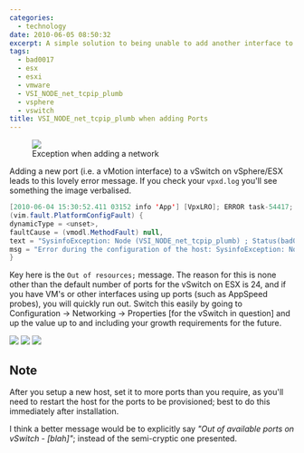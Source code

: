 ```yaml
---
categories:
  - technology
date: 2010-06-05 08:50:32
excerpt: A simple solution to being unable to add another interface to a vSwitch due to a SysinfoException.
tags:
  - bad0017
  - esx
  - esxi
  - vmware
  - VSI_NODE_net_tcpip_plumb
  - vsphere
  - vswitch
title: VSI_NODE_net_tcpip_plumb when adding Ports
---
```


<figure>
  <img src="/images/2010/06/VSI_NODE_net_tcpip_plumb.png">
  <figcaption>Exception when adding a network</figcaption>
</figure>

Adding a new port (i.e. a vMotion interface) to a vSwitch on vSphere/ESX leads to this lovely error message. If you check your `vpxd.log` you'll see something the image verbalised.

```java
[2010-06-04 15:30:52.411 03152 info 'App'] [VpxLRO]; ERROR task-54417; host-36589; vim.host.NetworkSystem.updateNetworkConfig: vim.fault.PlatformConfigFault:
(vim.fault.PlatformConfigFault) {
dynamicType = <unset>,
faultCause = (vmodl.MethodFault) null,  
text = "SysinfoException: Node (VSI_NODE_net_tcpip_plumb) ; Status(bad0017)= Out of resources; Message= Instance(0): Input(4) if=0 portset=VMkernel macaddr=00:50:56:76:16:67 tsomss=65535 ",
msg = "Error during the configuration of the host: SysinfoException: Node (VSI_NODE_net_tcpip_plumb) ; Status(bad0017)= Out of resources; Message= Instance(0): Input(4) if=0 portset=VMkernel macaddr=00:50:56:76:16:67 tsomss=65535 ",
} 
```

Key here is the `Out of resources;` message. The reason for this is none other than the default number of ports for the vSwitch on ESX is 24, and if you have VM's or other interfaces using up ports (such as AppSpeed probes), you will quickly run out. Switch this easily by going to Configuration -> Networking -> Properties [for the vSwitch in question] and up the value up to and including your growth requirements for the future.

![](/images/2010/06/step1_2-1.png)
![](/images/2010/06/step3_4.png)
![](/images/2010/06/step_final.png)

## Note

After you setup a new host, set it to more ports than you require, as you'll need to restart the host for the ports to be provisioned; best to do this immediately after installation. 

I think a better message would be to explicitly say _"Out of available ports on vSwitch - [blah]"_; instead of the semi-cryptic one presented.